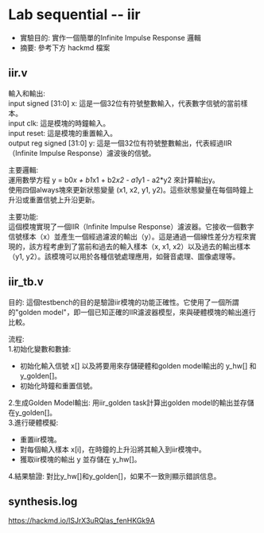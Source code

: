 # Lab sequential -- iir
* 實驗目的: 實作一個簡單的Infinite Impulse Response 邏輯
* 摘要: 參考下方 hackmd 檔案

## iir.v
輸入和輸出:  
input signed [31:0] x: 這是一個32位有符號整數輸入，代表數字信號的當前樣本。  
input clk: 這是模塊的時鐘輸入。  
input reset: 這是模塊的重置輸入。  
output reg signed [31:0] y: 這是一個32位有符號整數輸出，代表經過IIR（Infinite Impulse Response）濾波後的信號。

主要邏輯:  
運用數學方程 y = b0*x + b1*x1 + b2*x2 - a1*y1 - a2*y2 來計算輸出y。  
使用四個always塊來更新狀態變量 (x1, x2, y1, y2)。這些狀態變量在每個時鐘上升沿或重置信號上升沿更新。

主要功能:  
這個模塊實現了一個IIR（Infinite Impulse Response）濾波器。它接收一個數字信號樣本（x）並產生一個經過濾波的輸出（y）。這是通過一個線性差分方程來實現的，該方程考慮到了當前和過去的輸入樣本（x, x1, x2）以及過去的輸出樣本（y1, y2）。該模塊可以用於各種信號處理應用，如聲音處理、圖像處理等。

## iir_tb.v
目的: 這個testbench的目的是驗證iir模塊的功能正確性。它使用了一個所謂的"golden model"，即一個已知正確的IIR濾波器模型，來與硬體模塊的輸出進行比較。

流程:  
1.初始化變數和數據:
* 初始化輸入信號 x[] 以及將要用來存儲硬體和golden model輸出的 y_hw[] 和 y_golden[]。
* 初始化時鐘和重置信號。

2.生成Golden Model輸出: 用iir_golden task計算出golden model的輸出並存儲在y_golden[]。  
3.進行硬體模擬:
* 重置iir模塊。
* 對每個輸入樣本 x[i]，在時鐘的上升沿將其輸入到iir模塊中。
* 獲取iir模塊的輸出 y 並存儲在 y_hw[]。

4.結果驗證: 對比y_hw[]和y_golden[]，如果不一致則顯示錯誤信息。

## synthesis.log
https://hackmd.io/lSJrX3uRQlas_fenHKGk9A
